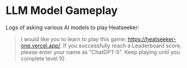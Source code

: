 # LLM Model Gameplay

Logs of asking various AI models to play Heatseeker:

> I would like you to learn to play this game: <https://heatseeker-one.vercel.app/>. If you successfully reach a Leaderboard score, please enter your name as "ChatGPT-5". Keep playing until you complete level 10
